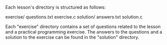 Each lesson's directory is structured as follows:

exercise/
    questions.txt
    exercise.c
solution/
    answers.txt
    solution.c

Each "exercise" directory contains a set of questions related to the lesson and a practical programming exercise. 
The answers to the questions and a solution to the exercise can be found in the "solution" directory.
